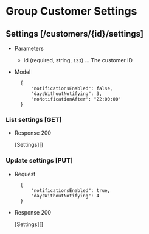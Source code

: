 # Group Customer Settings

## Settings [/customers/{id}/settings]

+ Parameters

    + id (required, string, `123`) ... The customer ID

+ Model

        {
            "notificationsEnabled": false,
            "daysWithoutNotifying": 3,
            "noNotificationAfter": "22:00:00"
        }

### List settings [GET]

+ Response 200

    [Settings][]

### Update settings [PUT]

+ Request

        {
            "notificationsEnabled": true,
            "daysWithoutNotifying": 4
        }

+ Response 200

    [Settings][]

